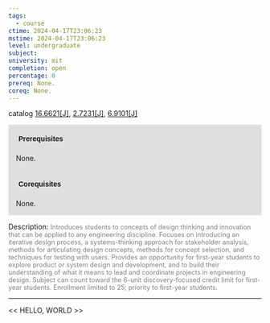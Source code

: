 ```yaml
---
tags:
  - course
ctime: 2024-04-17T23:06:23
mstime: 2024-04-17T23:06:23
level: undergraduate
subject: 
university: mit
completion: open
percentage: 0
prereq: None.
coreq: None.
---
```


catalog [16.6621[J]](http://student.mit.edu/catalog/m16b.html#16.6621), [2.7231[J]](http://student.mit.edu/catalog/m2b.html#2.7231), [6.9101[J]](http://student.mit.edu/catalog/m6e.html#6.9101)

<span style="display: block; padding: 15px; background-color: rgb(100, 100, 100, 0.2);"><font id="m_prereq1465_0" style="display: block; font-family: Arial, sans-serif; font-weight: bold; padding: 5px">Prerequisites</font><br><span id="prereq1465_0">None.</span></span>
<span style="display: block; padding: 15px; background-color: rgb(100, 100, 100, 0.2);"><font id="m_coreq1465_0" style="display: block; font-family: Arial, sans-serif; font-weight: bold; padding: 5px">Corequisites</font><br><span id="coreq1465_0">None.</span></span>

<font style="">Description:</font>
<font style="color: grey; font-size: 0.8rem;">Introduces students to concepts of design thinking and innovation that can be applied to any engineering discipline. Focuses on introducing an iterative design process, a systems-thinking approach for stakeholder analysis, methods for articulating design concepts, methods for concept selection, and techniques for testing with users. Provides an opportunity for first-year students to explore product or system design and development, and to build their understanding of what it means to lead and coordinate projects in engineering design. Subject can count toward the 6-unit discovery-focused credit limit for first-year students. Enrollment limited to 25; priority to first-year students.</font>



---

<< HELLO, WORLD >>
